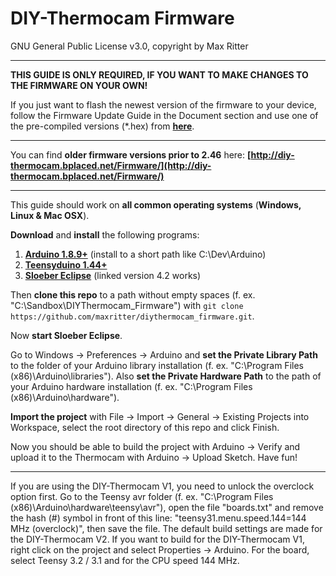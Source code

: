 # DIY-Thermocam Firmware #

GNU General Public License v3.0, copyright by Max Ritter

----------


**THIS GUIDE IS ONLY REQUIRED, IF YOU WANT TO MAKE CHANGES TO THE FIRMWARE ON YOUR OWN!**

If you just want to flash the newest version of the firmware to your device, follow the Firmware Update Guide in the Document section and use one of the pre-compiled versions (*.hex) from **[here](https://github.com/maxritter/diythermocam_firmware/releases)**.

----------

You can find **older firmware versions prior to 2.46** here: **[http://diy-thermocam.bplaced.net/Firmware/](http://diy-thermocam.bplaced.net/Firmware/)**

----------

This guide should work on **all common operating systems** (**Windows, Linux & Mac OSX**).

**Download** and **install** the following programs:

1. **[Arduino 1.8.9+](https://www.arduino.cc/en/Main/Software)** (install to a short path like C:\Dev\Arduino)
2. **[Teensyduino 1.44+](https://www.pjrc.com/teensy/td_download.html)**
3. **[Sloeber Eclipse](https://github.com/Sloeber/arduino-eclipse-plugin/releases/tag/4_2)** (linked version 4.2 works)

Then **clone this repo** to a path without empty spaces (f. ex. "C:\Sandbox\DIYThermocam_Firmware\") with `git clone https://github.com/maxritter/diythermocam_firmware.git`.

Now **start Sloeber Eclipse**.

Go to Windows -> Preferences -> Arduino and **set the Private Library Path** to the folder of your Arduino library installation (f. ex. "C:\Program Files (x86)\Arduino\libraries"). Also **set the Private Hardware Path** to the path of your Arduino hardware installation (f. ex. "C:\Program Files (x86)\Arduino\hardware").

**Import the project** with File -> Import -> General -> Existing Projects into Workspace, select the root directory of this repo and click Finish.

Now you should be able to build the project with Arduino -> Verify and upload it to the Thermocam with Arduino -> Upload Sketch. Have fun!

----------

If you are using the DIY-Thermocam V1, you need to unlock the overclock option first. Go to the Teensy avr folder (f. ex. "C:\Program Files (x86)\Arduino\hardware\teensy\avr\"), open the file "boards.txt" and remove the hash (#) symbol in front of this line: "teensy31.menu.speed.144=144 MHz (overclock)", then save the file. The default build settings are made for the DIY-Thermocam V2. If you want to build for the DIY-Thermocam V1, right click on the project and select Properties -> Arduino. For the board, select Teensy 3.2 / 3.1 and for the CPU speed 144 MHz.
